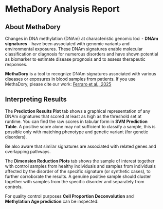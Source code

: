 # MethaDory Analysis Report

## About MethaDory

Changes in DNA methylation (DNAm) at characteristic genomic loci - **DNAm signatures** - have been associated with genomic variants and environmental exposures. These DNAm signatures enable molecular classification or diagnosis for numerous disorders and have shown potential as biomarker to estimate disease prognosis and to assess therapeutic responses.

**MethaDory** is a tool to recognize DNAm signatures associated with various diseases or exposures in blood samples from patients. If you use MethaDory, please cite our work: [Ferraro et al., 2025](https://www.medrxiv.org/content/10.1101/2025.03.28.25324859v1)

## Interpreting Results

The **Prediction Results Plot** tab shows a graphical representation of any DNAm signatures that scored at least as high as the threshold set at runtime. You can find the raw scores in tabular form in **SVM Prediction Table**. A positive score alone may not sufficient to classify a sample, this is possible only with matching phenotype and genetic variant (for genetic disorders).

Be also aware that similar signatures are associated with related genes and overlapping pathways.

The **Dimension Reduction Plots** tab shows the sample of interest together with control samples from healthy individuals and samples from individuals affected by the disorder of the specific signature (or synthetic cases), to further corroborate the results. A genuine positive sample should cluster together with samples from the specific disorder and separately from controls.

For quality control purposes **Cell Proportion Deconvolution** and **Methylation Age prediction** can be inspected.
